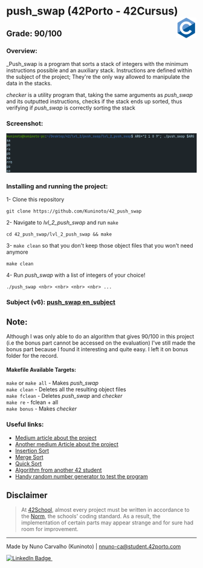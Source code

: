 # push_swap (42Porto - 42Cursus) <img src="https://github.com/devicons/devicon/blob/master/icons/c/c-original.svg" title="C" alt="C Logo" width="55" height="55" align="right" />&nbsp;  

## Grade: 90/100

### Overview:
_Push_swap is a program that sorts a stack of integers with the minimum instructions possible and an auxiliary stack.
Instructions are defined within the subject of the project; They're the only way allowed to
manipulate the data in the stacks.

_checker_ is a utility program that, taking the same arguments as _push_swap_ and its outputted 
instructions, checks if the stack ends up sorted, thus verifying if _push_swap_ is correctly sorting the stack


###  Screenshot:
![](./extras/screenshot.png)

### Installing and running the project:

1- Clone this repository
	
	git clone https://github.com/Kuninoto/42_push_swap
2- Navigate to _lvl_2_push_swap_ and run `make`
	
	cd 42_push_swap/lvl_2_push_swap && make
3- `make clean` so that you don't keep those object files that you won't need anymore

	make clean
4- Run _push_swap_ with a list of integers of your choice!

	./push_swap <nbr> <nbr> <nbr> <nbr> ...

###  Subject (v6): [push_swap en_subject](./extras/en.subject_push_swap.pdf)

## Note:
Although I was only able to do an algorithm that gives 90/100 in this project (i.e the bonus part cannot be accessed on the evaluation)
I've still made the bonus part because I found it interesting and quite easy. I left it on bonus folder for the record. 

#### Makefile Available Targets:  
`make` or `make all` - Makes _push_swap_   
`make clean` - Deletes all the resulting object files   
`make fclean` - Deletes _push_swap_ and _checker_  
`make re` - fclean + all  
`make bonus` - Makes _checker_    

### Useful links:  
- [Medium article about the project](https://medium.com/@jamierobertdawson/push-swap-the-least-amount-of-moves-with-two-stacks-d1e76a71789a)
- [Another medium Article about the project](https://medium.com/nerd-for-tech/push-swap-tutorial-fa746e6aba1e)
- [Insertion Sort](https://www.geeksforgeeks.org/insertion-sort/)
- [Merge Sort](https://www.geeksforgeeks.org/merge-sort/)
- [Quick Sort](https://www.geeksforgeeks.org/quick-sort/)
- [Algorithm from another 42 student](https://www.youtube.com/watch?v=7KW59UO55TQ)
- [Handy random number generator to test the program](https://numbergenerator.org/randomnumbergenerator/1-100#!numbers=500&low=1&high=500&unique=true&csv=&oddeven=&oddqty=0&sorted=false&addfilters=)

## Disclaimer
> At [42School](https://en.wikipedia.org/wiki/42_(school)), almost every project must be written in accordance to the [Norm](./extras/en_norm.pdf), the schools' coding standard. As a result, the implementation of certain parts may appear strange and for sure had room for improvement.

---
Made by Nuno Carvalho (Kuninoto) | nnuno-ca@student.42porto.com  
<div id="badge"> <a href="https://www.linkedin.com/in/nuno-carvalho-218822247"/> <img src="https://img.shields.io/badge/LinkedIn-blue?style=for-the-badge&logo=linkedin&logoColor=white" alt="LinkedIn Badge"/>&nbsp;
